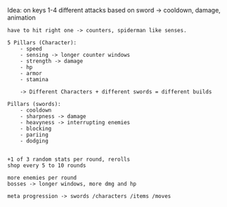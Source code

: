 Idea:
    on keys 1-4 different attacks based on sword
        -> cooldown, damage, animation
    
    have to hit right one -> counters, spiderman like senses.

    5 Pillars (Character): 
        - speed
        - sensing -> longer counter windows
        - strength -> damage
        - hp
        - armor
        - stamina

        -> Different Characters + different swords = different builds

    Pillars (swords):
        - cooldown
        - sharpness -> damage
        - heavyness -> interrupting enemies
        - blocking
        - pariing
        - dodging


    +1 of 3 random stats per round, rerolls
    shop every 5 to 10 rounds

    more enemies per round
    bosses -> longer windows, more dmg and hp

    meta progression -> swords /characters /items /moves